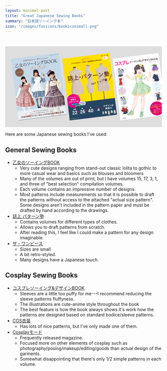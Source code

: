 ```yaml
---
layout: minimal-post
title: "Great Japanese Sewing Books"
summary: "日本語ソーイング本"
icon: "/images/favicons/bookiconsmall.png"
---
```


<style>
.imageband {
  display: flex;
  height: 200px;
  justify-content: start;
  margin-top: 40px;
  gap: 10px;
  overflow-x: scroll;
  padding: 30px;
  background: #88888844;
}

.imageband img {
  transform: rotate(-7deg);
}

</style>

<div class="imageband">
<img src="/images/sewing-otomenosewing.jpg"/>
<img src="/images/sewing-sijou.jpg"/>
<img src="/images/sewing-cosplaysewing.jpg"/>
<img src="/images/sewing-theonepiece.jpg"/>
<img src="/images/sewing-cosishou.jpeg"/>
<img src="/images/sewing-cosplaymode.jpg"/>
</div>

Here are some Japanese sewing books I've used:

## General Sewing Books

* [乙女のソーイングBOOK](https://boutique-sha.shop/?mode=grp&gid=2708198&sort=n)
  * Very cute designs ranging from stand-out classic lolita to gothic to more casual wear and basics such as blouses and
    bloomers
  * Many of the volumes are out of print, but I have volumes 15, 17, 3, 1, and three of "best selection" compilation
    volumes. 
  * Each volume contains an impressive number of designs. 
  * Most patterns include measurements so that it is 
    possible to draft the patterns without access to the attached "actual size pattern". Some designs aren't included 
    in the pattern paper and must be drafted by hand according to the drawings.  
* [誌上 パターン塾](https://books.bunka.ac.jp/np/searchresult.do?ser_id=32)
  * Contains volumes for different types of clothes.
  * Allows you to draft patterns from scratch.
  * After reading this, I feel like I could make a pattern for any design imaginable.
* [ザ・ワンピース](https://books.bunka.ac.jp/np/isbn/9784579115310/)
  * Sizes are small
  * A bit retro-styled.
  * Many designs have a Japanese touch.

## Cosplay Sewing Books

* [コスプレソーイング&デザインBOOK ](https://books.bunka.ac.jp/np/isbn/9784579117192/)
  * Sleeves are a little too puffy for me---I recommend reducing the sleeve patterns fluffyness.
  * The illustrations are cute-anime style throughout the book
  * The best feature is how the book always shows it's work how the patterns are designed based on standard
    bodice/sleeve patterns.
* [COS衣装](https://nihonvogue.com/book/detail.html?id=1893&c=sewing&d=07)
  * Has lots of nice patterns, but I've only made one of them. 
* [Cosplayモード](https://cosplaymode.net)
  * Frequently released magazine.
  * Focused more on other elements of cosplay such as photography/posing/makeup/editing/goods than actual design of the
    garments.
  * Somewhat disappointing that there's only 1/2 simple patterns in each volume.
